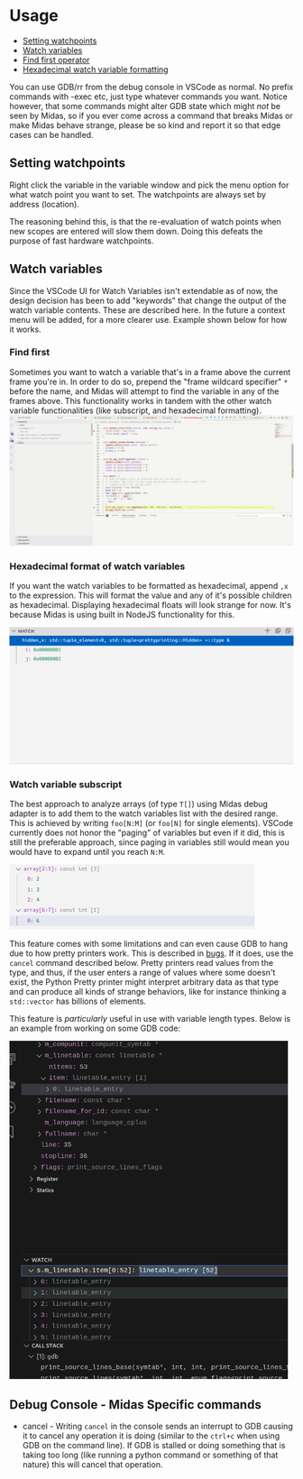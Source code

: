 # Usage

- [Setting watchpoints](#setting-watchpoints)
- [Watch variables](#watch-variables)
- [Find first operator](#find-first)
- [Hexadecimal watch variable formatting](#hexadecimal-format-of-watch-variables)

You can use GDB/rr from the debug console in VSCode as normal. No prefix commands with -exec etc, just type whatever commands you want. Notice however, that some commands might alter GDB state which might _not_ be seen by Midas, so if you ever come across a command that breaks Midas or make Midas behave strange, please be so kind and report it so that edge cases can be handled.

## Setting watchpoints

Right click the variable in the variable window and pick the menu option for what watch point you want to set. The watchpoints are always set by address (location).

The reasoning behind this, is that the re-evaluation of watch points when new scopes are entered will slow them down. Doing this defeats the purpose of fast hardware watchpoints.


## Watch variables

Since the VSCode UI for Watch Variables isn't extendable as of now, the design decision has been to add "keywords" that change the output of the watch variable contents. These are described here. In the future
a context menu will be added, for a more clearer use. Example shown below for how it works.

### Find first
Sometimes you want to watch a variable that's in a frame above the current frame you're in. In order to do so, prepend the "frame wildcard specifier" `*` before the name, and Midas will attempt to find the variable in any
of the frames above. This functionality works in tandem with the other watch variable functionalities (like subscript, and hexadecimal formatting).
![Example of frame wildcard specifier](./watch_variable_frame_wildcard_specifier.gif)

### Hexadecimal format of watch variables

If you want the watch variables to be formatted as hexadecimal, append `,x` to the expression. This will format the value and any of it's possible children as hexadecimal. Displaying hexadecimal floats will look strange for now. It's because Midas is using built in NodeJS functionality for this.

![Example of hex formatted tuple](./watch_variable_hex_format.png)

### Watch variable subscript

The best approach to analyze arrays (of type `T[]`) using Midas debug adapter is to add them to the watch variables list with the desired range. This is achieved by writing
`foo[N:M]` (or `foo[N]` for single elements). VSCode currently does not honor the "paging" of variables but even if it did, this is still the preferable approach, since paging in variables still would mean you would have to expand until you reach `N:M`.

![Example of subscript watch variable](./watch_variable_subscript.png)

This feature comes with some limitations and can even cause GDB to hang due to how pretty printers work. This is described in [bugs](./BUGS.MD). If it does, use the `cancel` command described below.
Pretty printers read values from the type, and thus, if the user enters a range of values where some doesn't exist, the Python Pretty printer might interpret arbitrary data as that type
and can produce all kinds of strange behaviors, like for instance thinking a `std::vector` has billions of elements.

This feature is _particularly_ useful in use with variable length types. Below is an example from working on some GDB code:

![Another example of subscript operator](./gdb_variable_length_struct.png)

## Debug Console - Midas Specific commands

- cancel - Writing `cancel` in the console sends an interrupt to GDB causing it to cancel any operation it is doing (similar to the `ctrl+c` when using GDB on the command line). If GDB is stalled or doing something that is taking too long (like running a python command or something of that nature) this will cancel that operation.
